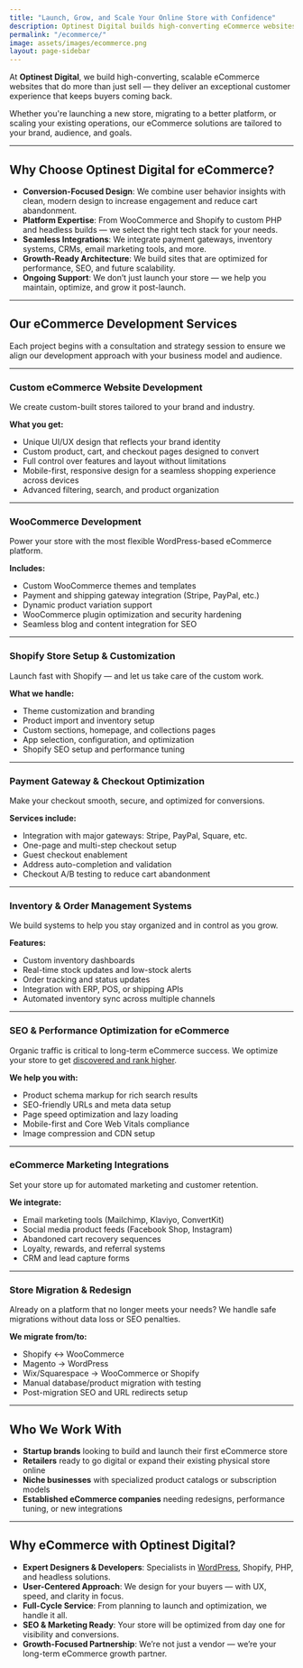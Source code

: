 ```yaml
---
title: "Launch, Grow, and Scale Your Online Store with Confidence"
description: Optinest Digital builds high-converting eCommerce websites using WooCommerce, Shopify, and custom solutions. Launch, scale, and grow your store with expert design and development.
permalink: "/ecommerce/"
image: assets/images/ecommerce.png
layout: page-sidebar
---
```


  
At **Optinest Digital**, we build high-converting, scalable eCommerce websites that do more than just sell — they deliver an exceptional customer experience that keeps buyers coming back.

Whether you're launching a new store, migrating to a better platform, or scaling your existing operations, our eCommerce solutions are tailored to your brand, audience, and goals.

---

## Why Choose Optinest Digital for eCommerce?

- **Conversion-Focused Design**: We combine user behavior insights with clean, modern design to increase engagement and reduce cart abandonment.
- **Platform Expertise**: From WooCommerce and Shopify to custom PHP and headless builds — we select the right tech stack for your needs.
- **Seamless Integrations**: We integrate payment gateways, inventory systems, CRMs, email marketing tools, and more.
- **Growth-Ready Architecture**: We build sites that are optimized for performance, SEO, and future scalability.
- **Ongoing Support**: We don’t just launch your store — we help you maintain, optimize, and grow it post-launch.

---

## Our eCommerce Development Services

Each project begins with a consultation and strategy session to ensure we align our development approach with your business model and audience.

---

### Custom eCommerce Website Development

We create custom-built stores tailored to your brand and industry.

**What you get:**

- Unique UI/UX design that reflects your brand identity
- Custom product, cart, and checkout pages designed to convert
- Full control over features and layout without limitations
- Mobile-first, responsive design for a seamless shopping experience across devices
- Advanced filtering, search, and product organization

---

### WooCommerce Development

Power your store with the most flexible WordPress-based eCommerce platform.

**Includes:**

- Custom WooCommerce themes and templates
- Payment and shipping gateway integration (Stripe, PayPal, etc.)
- Dynamic product variation support
- WooCommerce plugin optimization and security hardening
- Seamless blog and content integration for SEO

---

### Shopify Store Setup & Customization

Launch fast with Shopify — and let us take care of the custom work.

**What we handle:**

- Theme customization and branding
- Product import and inventory setup
- Custom sections, homepage, and collections pages
- App selection, configuration, and optimization
- Shopify SEO setup and performance tuning

---

### Payment Gateway & Checkout Optimization

Make your checkout smooth, secure, and optimized for conversions.

**Services include:**

- Integration with major gateways: Stripe, PayPal, Square, etc.
- One-page and multi-step checkout setup
- Guest checkout enablement
- Address auto-completion and validation
- Checkout A/B testing to reduce cart abandonment

---

### Inventory & Order Management Systems

We build systems to help you stay organized and in control as you grow.

**Features:**

- Custom inventory dashboards
- Real-time stock updates and low-stock alerts
- Order tracking and status updates
- Integration with ERP, POS, or shipping APIs
- Automated inventory sync across multiple channels

---

### SEO & Performance Optimization for eCommerce

Organic traffic is critical to long-term eCommerce success. We optimize your store to get [discovered and rank higher](/seo/).

**We help you with:**

- Product schema markup for rich search results
- SEO-friendly URLs and meta data setup
- Page speed optimization and lazy loading
- Mobile-first and Core Web Vitals compliance
- Image compression and CDN setup

---

### eCommerce Marketing Integrations

Set your store up for automated marketing and customer retention.

**We integrate:**

- Email marketing tools (Mailchimp, Klaviyo, ConvertKit)
- Social media product feeds (Facebook Shop, Instagram)
- Abandoned cart recovery sequences
- Loyalty, rewards, and referral systems
- CRM and lead capture forms

---

### Store Migration & Redesign

Already on a platform that no longer meets your needs? We handle safe migrations without data loss or SEO penalties.

**We migrate from/to:**

- Shopify ↔ WooCommerce
- Magento → WordPress
- Wix/Squarespace → WooCommerce or Shopify
- Manual database/product migration with testing
- Post-migration SEO and URL redirects setup

---

## Who We Work With

- **Startup brands** looking to build and launch their first eCommerce store
- **Retailers** ready to go digital or expand their existing physical store online
- **Niche businesses** with specialized product catalogs or subscription models
- **Established eCommerce companies** needing redesigns, performance tuning, or new integrations

---

## Why eCommerce with Optinest Digital?

- **Expert Designers & Developers**: Specialists in [WordPress](/wordpress/), Shopify, PHP, and headless solutions.
- **User-Centered Approach**: We design for your buyers — with UX, speed, and clarity in focus.
- **Full-Cycle Service**: From planning to launch and optimization, we handle it all.
- **SEO & Marketing Ready**: Your store will be optimized from day one for visibility and conversions.
- **Growth-Focused Partnership**: We’re not just a vendor — we’re your long-term eCommerce growth partner.

 